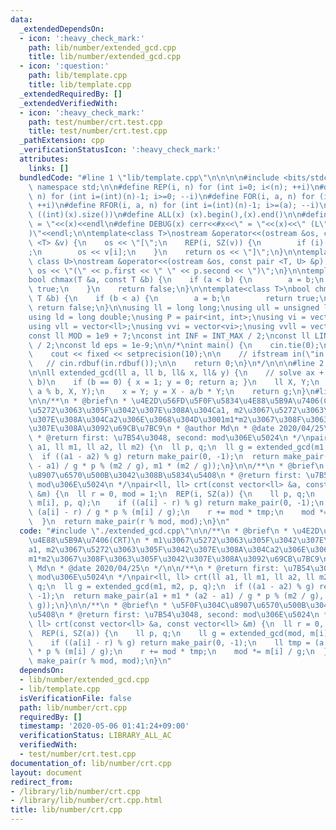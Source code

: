 ```yaml
---
data:
  _extendedDependsOn:
  - icon: ':heavy_check_mark:'
    path: lib/number/extended_gcd.cpp
    title: lib/number/extended_gcd.cpp
  - icon: ':question:'
    path: lib/template.cpp
    title: lib/template.cpp
  _extendedRequiredBy: []
  _extendedVerifiedWith:
  - icon: ':heavy_check_mark:'
    path: test/number/crt.test.cpp
    title: test/number/crt.test.cpp
  _pathExtension: cpp
  _verificationStatusIcon: ':heavy_check_mark:'
  attributes:
    links: []
  bundledCode: "#line 1 \"lib/template.cpp\"\n\n\n\n#include <bits/stdc++.h>\n\nusing\
    \ namespace std;\n\n#define REP(i, n) for (int i=0; i<(n); ++i)\n#define RREP(i,\
    \ n) for (int i=(int)(n)-1; i>=0; --i)\n#define FOR(i, a, n) for (int i=(a); i<(n);\
    \ ++i)\n#define RFOR(i, a, n) for (int i=(int)(n)-1; i>=(a); --i)\n\n#define SZ(x)\
    \ ((int)(x).size())\n#define ALL(x) (x).begin(),(x).end()\n\n#define DUMP(x) cerr<<#x<<\"\
    \ = \"<<(x)<<endl\n#define DEBUG(x) cerr<<#x<<\" = \"<<(x)<<\" (L\"<<__LINE__<<\"\
    )\"<<endl;\n\ntemplate<class T>\nostream &operator<<(ostream &os, const vector\
    \ <T> &v) {\n    os << \"[\";\n    REP(i, SZ(v)) {\n        if (i) os << \", \"\
    ;\n        os << v[i];\n    }\n    return os << \"]\";\n}\n\ntemplate<class T,\
    \ class U>\nostream &operator<<(ostream &os, const pair <T, U> &p) {\n    return\
    \ os << \"(\" << p.first << \" \" << p.second << \")\";\n}\n\ntemplate<class T>\n\
    bool chmax(T &a, const T &b) {\n    if (a < b) {\n        a = b;\n        return\
    \ true;\n    }\n    return false;\n}\n\ntemplate<class T>\nbool chmin(T &a, const\
    \ T &b) {\n    if (b < a) {\n        a = b;\n        return true;\n    }\n   \
    \ return false;\n}\n\nusing ll = long long;\nusing ull = unsigned long long;\n\
    using ld = long double;\nusing P = pair<int, int>;\nusing vi = vector<int>;\n\
    using vll = vector<ll>;\nusing vvi = vector<vi>;\nusing vvll = vector<vll>;\n\n\
    const ll MOD = 1e9 + 7;\nconst int INF = INT_MAX / 2;\nconst ll LINF = LLONG_MAX\
    \ / 2;\nconst ld eps = 1e-9;\n\n/*\nint main() {\n    cin.tie(0);\n    ios::sync_with_stdio(false);\n\
    \    cout << fixed << setprecision(10);\n\n    // ifstream in(\"in.txt\");\n \
    \   // cin.rdbuf(in.rdbuf());\n\n    return 0;\n}\n*/\n\n\n#line 2 \"lib/number/extended_gcd.cpp\"\
    \n\nll extended_gcd(ll a, ll b, ll& x, ll& y) {\n    // solve ax + by = gcd(a,\
    \ b)\n    if (b == 0) { x = 1; y = 0; return a; }\n    ll X, Y;\n    ll g = extended_gcd(b,\
    \ a % b, X, Y);\n    x = Y; y = X - a/b * Y;\n    return g;\n}\n#line 2 \"lib/number/crt.cpp\"\
    \n\n/**\n * @brief\n * \u4E2D\u56FD\u5F0F\u5834\u4E88\u5B9A\u7406(CRT)\n * m1\u3067\
    \u5272\u3063\u305F\u3042\u307E\u308A\u304Ca1, m2\u3067\u5272\u3063\u305F\u3042\
    \u307E\u308A\u304Ca2\u306E\u3068\u304D\u3001m1*m2\u3067\u308F\u3063\u305F\u3042\
    \u307E\u308A\u3092\u69CB\u7BC9\n * @author Md\n * @date 2020/04/25\n */\n\n/**\n\
    \ * @return first: \u7B54\u3048, second: mod\u306E\u5024\n */\npair<ll, ll> crt(ll\
    \ a1, ll m1, ll a2, ll m2) {\n  ll p, q;\n  ll g = extended_gcd(m1, m2, p, q);\n\
    \  if ((a1 - a2) % g) return make_pair(0, -1);\n  return make_pair(a1 + m1 * (a2\
    \ - a1) / g * p % (m2 / g), m1 * (m2 / g));\n}\n\n/**\n * @brief\n * \u5F0F\u304C\
    \u8907\u6570\u500B\u3042\u308B\u5834\u5408\n * @return first: \u7B54\u3048, second:\
    \ mod\u306E\u5024\n */\npair<ll, ll> crt(const vector<ll> &a, const vector<ll>\
    \ &m) {\n  ll r = 0, mod = 1;\n  REP(i, SZ(a)) {\n    ll p, q;\n    ll g = extended_gcd(mod,\
    \ m[i], p, q);\n    if ((a[i] - r) % g) return make_pair(0, -1);\n    ll tmp =\
    \ (a[i] - r) / g * p % (m[i] / g);\n    r += mod * tmp;\n    mod *= m[i] / g;\n\
    \  }\n  return make_pair(r % mod, mod);\n}\n"
  code: "#include \"./extended_gcd.cpp\"\n\n/**\n * @brief\n * \u4E2D\u56FD\u5F0F\u5834\
    \u4E88\u5B9A\u7406(CRT)\n * m1\u3067\u5272\u3063\u305F\u3042\u307E\u308A\u304C\
    a1, m2\u3067\u5272\u3063\u305F\u3042\u307E\u308A\u304Ca2\u306E\u3068\u304D\u3001\
    m1*m2\u3067\u308F\u3063\u305F\u3042\u307E\u308A\u3092\u69CB\u7BC9\n * @author\
    \ Md\n * @date 2020/04/25\n */\n\n/**\n * @return first: \u7B54\u3048, second:\
    \ mod\u306E\u5024\n */\npair<ll, ll> crt(ll a1, ll m1, ll a2, ll m2) {\n  ll p,\
    \ q;\n  ll g = extended_gcd(m1, m2, p, q);\n  if ((a1 - a2) % g) return make_pair(0,\
    \ -1);\n  return make_pair(a1 + m1 * (a2 - a1) / g * p % (m2 / g), m1 * (m2 /\
    \ g));\n}\n\n/**\n * @brief\n * \u5F0F\u304C\u8907\u6570\u500B\u3042\u308B\u5834\
    \u5408\n * @return first: \u7B54\u3048, second: mod\u306E\u5024\n */\npair<ll,\
    \ ll> crt(const vector<ll> &a, const vector<ll> &m) {\n  ll r = 0, mod = 1;\n\
    \  REP(i, SZ(a)) {\n    ll p, q;\n    ll g = extended_gcd(mod, m[i], p, q);\n\
    \    if ((a[i] - r) % g) return make_pair(0, -1);\n    ll tmp = (a[i] - r) / g\
    \ * p % (m[i] / g);\n    r += mod * tmp;\n    mod *= m[i] / g;\n  }\n  return\
    \ make_pair(r % mod, mod);\n}\n"
  dependsOn:
  - lib/number/extended_gcd.cpp
  - lib/template.cpp
  isVerificationFile: false
  path: lib/number/crt.cpp
  requiredBy: []
  timestamp: '2020-05-06 01:41:24+09:00'
  verificationStatus: LIBRARY_ALL_AC
  verifiedWith:
  - test/number/crt.test.cpp
documentation_of: lib/number/crt.cpp
layout: document
redirect_from:
- /library/lib/number/crt.cpp
- /library/lib/number/crt.cpp.html
title: lib/number/crt.cpp
---
```

